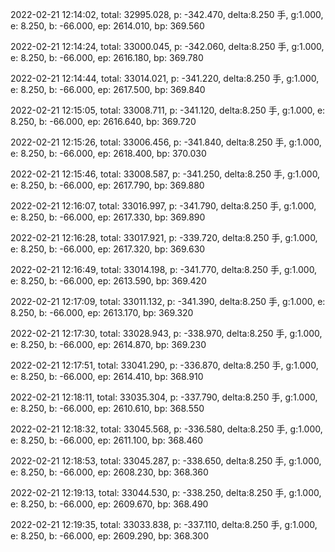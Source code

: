 2022-02-21 12:14:02, total: 32995.028, p: -342.470, delta:8.250 手, g:1.000, e: 8.250, b: -66.000, ep: 2614.010, bp: 369.560

2022-02-21 12:14:24, total: 33000.045, p: -342.060, delta:8.250 手, g:1.000, e: 8.250, b: -66.000, ep: 2616.180, bp: 369.780

2022-02-21 12:14:44, total: 33014.021, p: -341.220, delta:8.250 手, g:1.000, e: 8.250, b: -66.000, ep: 2617.500, bp: 369.840

2022-02-21 12:15:05, total: 33008.711, p: -341.120, delta:8.250 手, g:1.000, e: 8.250, b: -66.000, ep: 2616.640, bp: 369.720

2022-02-21 12:15:26, total: 33006.456, p: -341.840, delta:8.250 手, g:1.000, e: 8.250, b: -66.000, ep: 2618.400, bp: 370.030

2022-02-21 12:15:46, total: 33008.587, p: -341.250, delta:8.250 手, g:1.000, e: 8.250, b: -66.000, ep: 2617.790, bp: 369.880

2022-02-21 12:16:07, total: 33016.997, p: -341.790, delta:8.250 手, g:1.000, e: 8.250, b: -66.000, ep: 2617.330, bp: 369.890

2022-02-21 12:16:28, total: 33017.921, p: -339.720, delta:8.250 手, g:1.000, e: 8.250, b: -66.000, ep: 2617.320, bp: 369.630

2022-02-21 12:16:49, total: 33014.198, p: -341.770, delta:8.250 手, g:1.000, e: 8.250, b: -66.000, ep: 2613.590, bp: 369.420

2022-02-21 12:17:09, total: 33011.132, p: -341.390, delta:8.250 手, g:1.000, e: 8.250, b: -66.000, ep: 2613.170, bp: 369.320

2022-02-21 12:17:30, total: 33028.943, p: -338.970, delta:8.250 手, g:1.000, e: 8.250, b: -66.000, ep: 2614.870, bp: 369.230

2022-02-21 12:17:51, total: 33041.290, p: -336.870, delta:8.250 手, g:1.000, e: 8.250, b: -66.000, ep: 2614.410, bp: 368.910

2022-02-21 12:18:11, total: 33035.304, p: -337.790, delta:8.250 手, g:1.000, e: 8.250, b: -66.000, ep: 2610.610, bp: 368.550

2022-02-21 12:18:32, total: 33045.568, p: -336.580, delta:8.250 手, g:1.000, e: 8.250, b: -66.000, ep: 2611.100, bp: 368.460

2022-02-21 12:18:53, total: 33045.287, p: -338.650, delta:8.250 手, g:1.000, e: 8.250, b: -66.000, ep: 2608.230, bp: 368.360

2022-02-21 12:19:13, total: 33044.530, p: -338.250, delta:8.250 手, g:1.000, e: 8.250, b: -66.000, ep: 2609.670, bp: 368.490

2022-02-21 12:19:35, total: 33033.838, p: -337.110, delta:8.250 手, g:1.000, e: 8.250, b: -66.000, ep: 2609.290, bp: 368.300